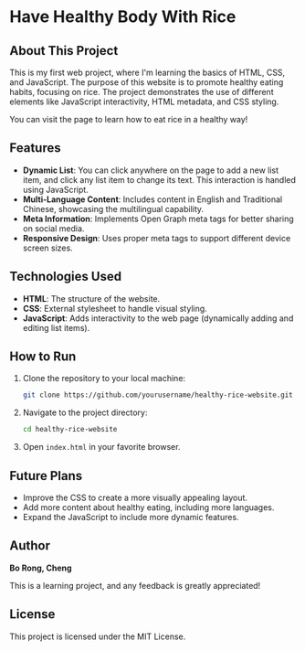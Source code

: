 # Have Healthy Body With Rice

## About This Project

This is my first web project, where I'm learning the basics of HTML, CSS, and JavaScript. The purpose of this website is to promote healthy eating habits, focusing on rice. The project demonstrates the use of different elements like JavaScript interactivity, HTML metadata, and CSS styling.

You can visit the page to learn how to eat rice in a healthy way!

## Features
- **Dynamic List**: You can click anywhere on the page to add a new list item, and click any list item to change its text. This interaction is handled using JavaScript.
- **Multi-Language Content**: Includes content in English and Traditional Chinese, showcasing the multilingual capability.
- **Meta Information**: Implements Open Graph meta tags for better sharing on social media.
- **Responsive Design**: Uses proper meta tags to support different device screen sizes.

## Technologies Used
- **HTML**: The structure of the website.
- **CSS**: External stylesheet to handle visual styling.
- **JavaScript**: Adds interactivity to the web page (dynamically adding and editing list items).

## How to Run
1. Clone the repository to your local machine:
   ```sh
   git clone https://github.com/yourusername/healthy-rice-website.git
   ```
2. Navigate to the project directory:
   ```sh
   cd healthy-rice-website
   ```
3. Open `index.html` in your favorite browser.

## Future Plans
- Improve the CSS to create a more visually appealing layout.
- Add more content about healthy eating, including more languages.
- Expand the JavaScript to include more dynamic features.

## Author
**Bo Rong, Cheng**

This is a learning project, and any feedback is greatly appreciated!

## License
This project is licensed under the MIT License.



